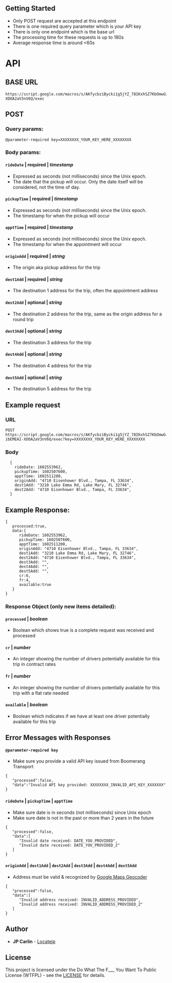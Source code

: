 ## Getting Started
* Only POST request are accepted at this endpoint
* There is one required query parameter which is your API key
* There is only one endpoint which is the base url
* The processing time for these requests is up to 180s
* Average response time is around <60s

# API

## BASE URL
```
https://script.google.com/macros/s/AKfycbziBycki1g5jYZ_78IKxhSZ7KbOmwGibEMEAI-XDOA2aV3nV6Q/exec
```

## POST
### Query params:
```
@parameter-required key=XXXXXXXX_YOUR_KEY_HERE_XXXXXXXX
```
### Body params:
#### `rideDate` | required | *timestamp*
* Expressed as seconds (not milliseconds) since the Unix epoch.
* The date that the pickup will occur. Only the date itself will be considered, not the time of day.
#### `pickupTime` | required | *timestamp*
* Expressed as seconds (not milliseconds) since the Unix epoch.
* The timestamp for when the pickup will occur
#### `apptTime` | required | *timestamp*
* Expressed as seconds (not milliseconds) since the Unix epoch.
* The timestamp for when the appointment will occur
#### `originAdd` | required | *string*
* The origin aka pickup address for the trip 
#### `dest1Add` | required | *string*
* The destination 1 address for the trip, often the appointment address
#### `dest2Add` | optional | *string*
* The destination 2 address for the trip, same as the origin address for a round trip
#### `dest3Add` | optional | *string*
* The destination 3 address for the trip
#### `dest4Add` | optional | *string*
* The destination 4 address for the trip
#### `dest5Add` | optional | *string*
* The destination 5 address for the trip


## Example request 
### URL
`POST https://script.google.com/macros/s/AKfycbziBycki1g5jYZ_78IKxhSZ7KbOmwGibEMEAI-XDOA2aV3nV6Q/exec?key=XXXXXXXX_YOUR_KEY_HERE_XXXXXXXX`
### Body
```
  {
    rideDate: 1602553962,
    pickupTime: 1602507600,
    apptTime: 1602511200,
    originAdd: "4710 Eisenhower Blvd., Tampa, FL 33634",
    dest1Add: "3210 Lake Emma Rd, Lake Mary, FL 32746",
    dest2Add: "4710 Eisenhower Blvd., Tampa, FL 33634",
  }
```

## Example Response:
```
{
   processed:true,
   data:{
      rideDate: 1602553962,
      pickupTime: 1602507600,
      apptTime: 1602511200,
      originAdd: "4710 Eisenhower Blvd., Tampa, FL 33634",
      dest1Add: "3210 Lake Emma Rd, Lake Mary, FL 32746",
      dest2Add: "4710 Eisenhower Blvd., Tampa, FL 33634",
      dest3Add: "",
      dest4Add: "",
      dest5Add: "",
      cr:6,
      fr:4,
      available:true
   }
}
```
### Response Object (only new items detailed):
#### `processed` | *boolean*
* Boolean which shows true is a complete request was received and processed
#### `cr` | *number*
* An integer showing the number of drivers potentially available for this trip in contract rates
#### `fr` | *number*
* An integer showing the number of drivers potentially available for this trip with a flat rate needed
#### `available` | *boolean*
* Boolean which indicates if we have at least one driver potentially available for this trip

## Error Messages with Responses
#### `@parameter-required key` 
* Make sure you provide a valid API key issued from Boomerang Transport
```
{
   "processed":false,
   "data":"Invalid API key provided: XXXXXXXX_INVALID_API_KEY_XXXXXXX"
}
```
#### `rideDate` | `pickupTime` | `apptTime`
* Make sure date is in seconds (not milliseconds) since Unix epoch
* Make sure date is not in the past or more than 2 years in the future
```
{
   "processed":false,
   "data":[
      "Invalid date received: DATE_YOU_PROVIDED",
      "Invalid date received: DATE_YOU_PROVIDED_2"
   ]
}
```
#### `originAdd` | `dest1Add` | `dest2Add` | `dest3Add` | `dest4Add` | `dest5Add`
* Address must be valid & recognized by [Google Maps Geocoder](https://developers.google.com/maps/documentation/geocoding/start)
```
{
   "processed":false,
   "data":[
      "Invalid address received: INVALID_ADDRESS_PROVIDED",
      "Invalid address received: INVALID_ADDRESS_PROVIDED_2"
   ]
}
```

## Author

* **JP Carlin**  - [Locatejp](https://github.com/locatejp)

## License

This project is licensed under the Do What The F___ You Want To Public License (WTFPL) - see the [LICENSE](http://www.wtfpl.net/) for details.
